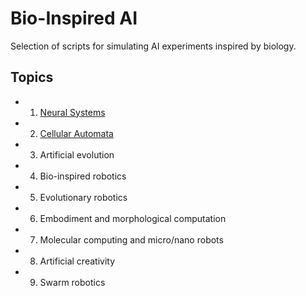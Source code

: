 # Bio-Inspired AI

Selection of scripts for simulating AI experiments inspired by biology.


## Topics

- 1. [Neural Systems](/neural-systems)
- 2. [Cellular Automata](/cellular-automata)
- 3. Artificial evolution
- 4. Bio-inspired robotics
- 5. Evolutionary robotics
- 6. Embodiment and morphological computation
- 7. Molecular computing and micro/nano robots
- 8. Artificial creativity
- 9. Swarm robotics
